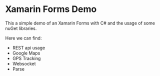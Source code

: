 # Xamarin Forms Demo

This a simple demo of an Xamarin Forms with C# and the usage of some nuGet libraries.

Here we can find:

- REST api usage
- Google Maps
- GPS Tracking
- Websocket
- Parse

